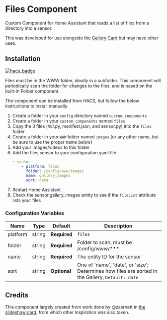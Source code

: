# Files Component
Custom Component for Home Assistant that reads a list of files from a directory into a sensor.

This was developed for use alongside the [Gallery Card](https://github.com/TarheelGrad1998/gallery-card) but may have other uses.

## Installation
[![hacs_badge](https://img.shields.io/badge/HACS-Custom-orange.svg)](https://github.com/custom-components/hacs)

Files must be in the WWW folder, ideally in a subfolder. This component will periodically scan the folder for changes to the files, and is based on the built-in Folder component.

The component can be installed from HACS, but follow the below instructions to install manually.
1. Create a folder in your `config` directory named `custom_components`
2. Create a folder in your `custom_components` named `files`
3. Copy the 3 files (_init_.py, manifest.json, and sensor.py) into the `files` folder
4. Create a folder in your `WWW` folder named `images` (or any other name, but be sure to use the proper name below)
5. Add your images/videos to this folder
6. Add the files sensor to your configuration.yaml file
    ```yaml
    - sensor
        - platform: files
          folder: /config/www/images
          name: gallery_images
          sort: date
    ```
7. Restart Home Assistant
8. Check the sensor.gallery_images entity to see if the `fileList` attribute lists your files

### Configuration Variables

| Name | Type | Default | Description
| ---- | ---- | ------- | -----------
| platform | string | **Required** | `files`
| folder | string | **Required** | Folder to scan, must be /config/www/***
| name | string | **Required** | The entity ID for the sensor
| sort | string | **Optional** | One of 'name', 'date', or 'size';  Determines how files are sorted in the Gallery, `Default: date`

## Credits

This component largely created from work done by @zsarnett in [the slideshow card](https://github.com/zsarnett/slideshow-card), from which other inspiration was also taken.  
